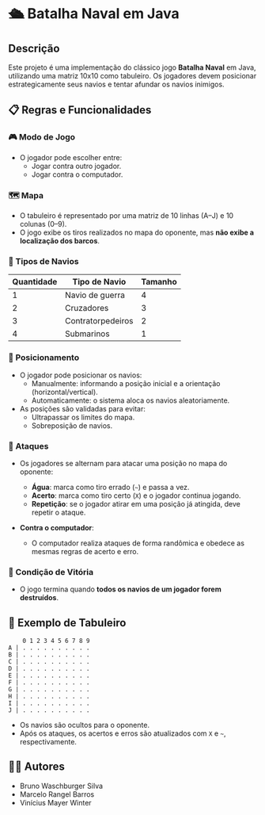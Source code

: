 # 🛳️ Batalha Naval em Java

## Descrição
Este projeto é uma implementação do clássico jogo **Batalha Naval** em Java, utilizando uma matriz 10x10 como tabuleiro. Os jogadores devem posicionar estrategicamente seus navios e tentar afundar os navios inimigos.

## 📋 Regras e Funcionalidades

### 🎮 Modo de Jogo
- O jogador pode escolher entre:
  - Jogar contra outro jogador.
  - Jogar contra o computador.

### 🗺️ Mapa
- O tabuleiro é representado por uma matriz de 10 linhas (A–J) e 10 colunas (0–9).
- O jogo exibe os tiros realizados no mapa do oponente, mas **não exibe a localização dos barcos**.

### 🚢 Tipos de Navios
| Quantidade | Tipo de Navio             | Tamanho |
|------------|----------------------------|---------|
| 1          | Navio de guerra            | 4       |
| 2          | Cruzadores                 | 3       |
| 3          | Contratorpedeiros          | 2       |
| 4          | Submarinos                 | 1       |

### 🚀 Posicionamento
- O jogador pode posicionar os navios:
  - Manualmente: informando a posição inicial e a orientação (horizontal/vertical).
  - Automaticamente: o sistema aloca os navios aleatoriamente.
- As posições são validadas para evitar:
  - Ultrapassar os limites do mapa.
  - Sobreposição de navios.

### 🎯 Ataques
- Os jogadores se alternam para atacar uma posição no mapa do oponente:
  - **Água**: marca como tiro errado (`~`) e passa a vez.
  - **Acerto**: marca como tiro certo (`X`) e o jogador continua jogando.
  - **Repetição**: se o jogador atirar em uma posição já atingida, deve repetir o ataque.

- **Contra o computador**:
  - O computador realiza ataques de forma randômica e obedece as mesmas regras de acerto e erro.

### 🏁 Condição de Vitória
- O jogo termina quando **todos os navios de um jogador forem destruídos**.

## 🧪 Exemplo de Tabuleiro

```
    0 1 2 3 4 5 6 7 8 9
A | . . . . . . . . . .
B | . . . . . . . . . .
C | . . . . . . . . . .
D | . . . . . . . . . .
E | . . . . . . . . . .
F | . . . . . . . . . .
G | . . . . . . . . . .
H | . . . . . . . . . .
I | . . . . . . . . . .
J | . . . . . . . . . .
```
- Os navios são ocultos para o oponente.
- Após os ataques, os acertos e erros são atualizados com `X` e `~`, respectivamente.

## 🧑‍💻 Autores

- Bruno Waschburger Silva  
- Marcelo Rangel Barros  
- Vinícius Mayer Winter  



